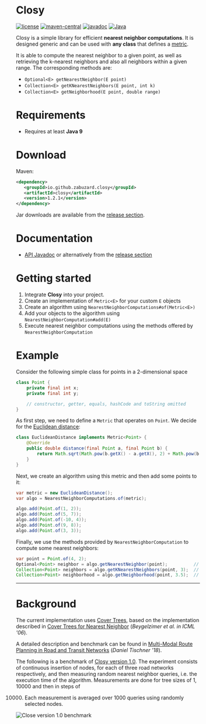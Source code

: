 # Closy
[![license](https://img.shields.io/github/license/Zabuzard/Closy)](https://img.shields.io/github/license/Zabuzard/Closy) [![maven-central](https://img.shields.io/maven-central/v/io.github.zabuzard.closy/closy)](https://img.shields.io/maven-central/v/io.github.zabuzard.closy/closy) [![javadoc](https://javadoc.io/badge2/io.github.zabuzard.closy/closy/javadoc.svg)](https://javadoc.io/doc/io.github.zabuzard.closy/closy) [![Java](https://img.shields.io/badge/Java-9%2B-ff696c)](https://img.shields.io/badge/Java-9%2B-ff696c)

Closy is a simple library for efficient **nearest neighbor computations**. It is designed generic and can be used
with **any class** that defines a [metric](https://en.wikipedia.org/wiki/Metric_(mathematics)).

It is able to compute the nearest neighbor to a given point, as well as retrieving the k-nearest neighbors and also all
neighbors within a given range. The corresponding methods are:

* `Optional<E> getNearestNeighbor(E point)`
* `Collection<E> getKNearestNeighbors(E point, int k)`
* `Collection<E> getNeighborhood(E point, double range)`

# Requirements

* Requires at least **Java 9**

# Download

Maven:

```xml
<dependency>
   <groupId>io.github.zabuzard.closy</groupId>
   <artifactId>closy</artifactId>
   <version>1.2.1</version>
</dependency>
```

Jar downloads are available from the [release section](https://github.com/ZabuzaW/Closy/releases).

# Documentation

* [API Javadoc](https://javadoc.io/doc/io.github.zabuzard.closy/closy) or alternatively from the [release section](https://github.com/ZabuzaW/Closy/releases)

# Getting started

1. Integrate **Closy** into your project.
2. Create an implementation of `Metric<E>` for your custom `E` objects
3. Create an algorithm using `NearestNeighborComputations#of(Metric<E>)`
4. Add your objects to the algorithm using `NearestNeighborComputation#add(E)`
5. Execute nearest neighbor computations using the methods offered by `NearestNeighborComputation`

# Example

Consider the following simple class for points in a 2-dimensional space

```java
class Point {
    private final int x;
    private final int y;

    // constructor, getter, equals, hashCode and toString omitted
}
```

As first step, we need to define a `Metric` that operates on `Point`. We decide for
the [Euclidean distance](https://en.wikipedia.org/wiki/Euclidean_distance):

```java
class EuclideanDistance implements Metric<Point> {
	@Override
	public double distance(final Point a, final Point b) {
		return Math.sqrt(Math.pow(b.getX() - a.getX(), 2) + Math.pow(b.getY() - a.getY(), 2));
	}
}
```

Next, we create an algorithm using this metric and then add some points to it:

```java
var metric = new EuclideanDistance();
var algo = NearestNeighborComputations.of(metric);

algo.add(Point.of(1, 2));
algo.add(Point.of(5, 7));
algo.add(Point.of(-10, 4));
algo.add(Point.of(9, 8));
algo.add(Point.of(3, 3));
```

Finally, we use the methods provided by `NearestNeighborComputation`
to compute some nearest neighbors:

```java
var point = Point.of(4, 2);
Optional<Point> neighbor = algo.getNearestNeighbor(point);          // (3, 3)
Collection<Point> neighbors = algo.getKNearestNeighbors(point, 3);  // [(3, 3), (1, 2), (5, 7)]
Collection<Point> neighborhood = algo.getNeighborhood(point, 3.5);  // [(1, 2), (3, 3)]
```

***

# Background

The current implementation uses [Cover Trees](https://en.wikipedia.org/wiki/Cover_tree), based on the implementation
described in [Cover Trees for  Nearest Neighbor](https://dl.acm.org/citation.cfm?id=1143857) (_Beygelzimer et al. in
ICML '06_).

A detailed description and benchmark can be found
in [Multi-Modal Route Planning in Road and Transit Networks](https://arxiv.org/abs/1809.05481) (_Daniel Tischner '18_).

The following is a benchmark of [Closy version 1.0](https://github.com/Zabuzard/Cobweb). The experiment consists of
continuous insertion of nodes, for each of three road networks respectively, and then measuring random nearest neighbor
queries, i.e. the execution time of the algorithm. Measurements are done for tree sizes of 1, 10000 and then in steps of

10000. Each measurement is averaged over 1000 queries using randomly selected nodes.

![Close version 1.0 benchmark](https://i.imgur.com/8qWYBG7.png)
